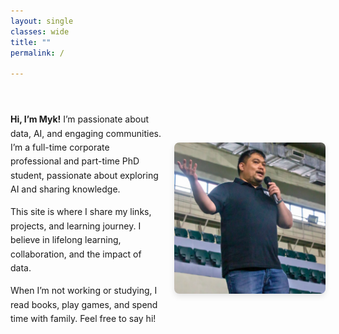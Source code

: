 ```yaml
---
layout: single
classes: wide
title: ""
permalink: /

---
```


<div style="display: flex; align-items: center; justify-content: center; margin: 40px 0; gap: 20px; flex-wrap: wrap;">
  <!-- Left Side: Text -->
  <div style="flex: 1; max-width: 600px; text-align: left; font-size: 1em; line-height: 1.6;">
    <p><strong>Hi, I’m Myk!</strong> I’m passionate about data, AI, and engaging communities. I’m a full-time corporate professional and part-time PhD student, passionate about exploring AI and sharing knowledge.</p>
    <p>This site is where I share my links, projects, and learning journey. I believe in lifelong learning, collaboration, and the impact of data.</p>
    <p>When I’m not working or studying, I read books, play games, and spend time with family. Feel free to say hi!</p>
  </div>

  <!-- Right Side: Image -->
  <div style="flex: 1; max-width: 300px; text-align: center;">
    <img src="/assets/images/myk_profile.png" alt="Myk giving a talk" style="max-width: 100%; border-radius: 8px; box-shadow: 0 4px 10px rgba(0,0,0,0.1);">
  </div>
</div>


